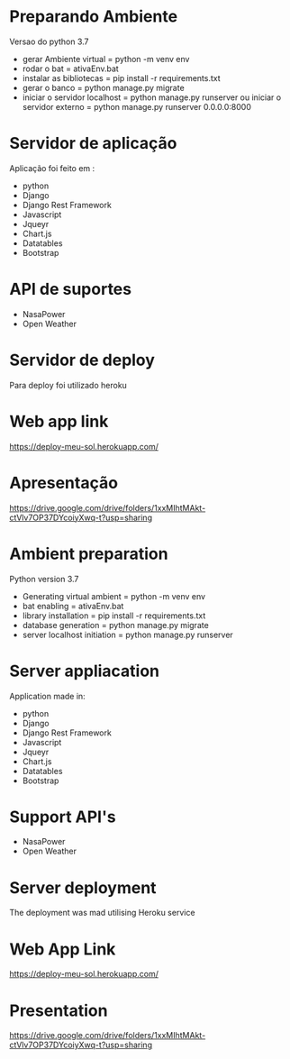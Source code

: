 # Preparando Ambiente

Versao do python 3.7

- gerar Ambiente virtual = python -m venv env
- rodar o bat = ativaEnv.bat
- instalar as bibliotecas = pip install -r requirements.txt
- gerar o banco = python manage.py migrate
- iniciar o servidor localhost = python manage.py runserver 
    ou 
        iniciar o servidor externo = python manage.py runserver 0.0.0.0:8000 

# Servidor de aplicação

Aplicação foi feito em :
- python
- Django
- Django Rest Framework
- Javascript
- Jqueyr
- Chart.js
- Datatables
- Bootstrap

# API de suportes

- NasaPower
- Open Weather
# Servidor de deploy

Para deploy foi utilizado heroku

# Web app link

https://deploy-meu-sol.herokuapp.com/

# Apresentação 

https://drive.google.com/drive/folders/1xxMIhtMAkt-ctVlv7OP37DYcoiyXwq-t?usp=sharing


# Ambient preparation
Python version 3.7
- Generating virtual ambient = python -m venv env
- bat enabling = ativaEnv.bat
- library installation =  pip install -r requirements.txt
- database generation = python manage.py migrate
- server localhost initiation = python manage.py runserver 

# Server appliacation

Application made in:
- python
- Django
- Django Rest Framework
- Javascript
- Jqueyr
- Chart.js
- Datatables
- Bootstrap

# Support API's
- NasaPower
- Open Weather

# Server deployment
The deployment was mad utilising Heroku service

# Web App Link
https://deploy-meu-sol.herokuapp.com/

# Presentation
https://drive.google.com/drive/folders/1xxMIhtMAkt-ctVlv7OP37DYcoiyXwq-t?usp=sharing